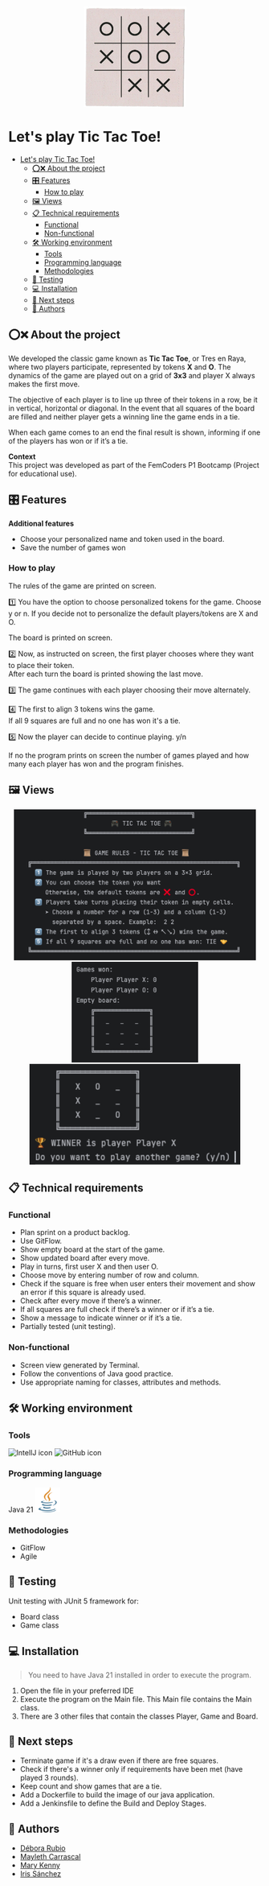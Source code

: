 
<p align="center"><img alt="Tic Tac Toe logo" height="200px" src="./docs/images/TicTacToe-Logo.jpg"/></p>

# Let's play Tic Tac Toe!

- [Let's play Tic Tac Toe!](#-lets-play-tic-tac-toe-!)
  - [⭕❌ About the project](#-about-the-project-)
  - [🎛️ Features](#-features)
    - [How to play](#how-to-play)
  - [ 🖼️ Views](#-views)
  - [📋 Technical requirements](#-technical-requirements)
    - [Functional](#functional)
    - [Non-functional](#non-functional)
  - [🛠️ Working environment](#-working-environment)
    - [Tools](#tools)
    - [Programming language](#programming-language)
    - [Methodologies](#methodologies)
  - [🧪 Testing](#-testing)
  - [💻  Installation](#-installation)
  - [🚀 Next steps](#-next-steps)
  - [👥 Authors](#-authors)


## ⭕❌ About the project 

We developed the classic game known as **Tic Tac Toe**, or Tres en Raya, where two players participate, represented by tokens **X** and **O**. The dynamics of the game are played out on a grid of **3x3** and player X always makes the first move.

The objective of each player is to line up three of their tokens in a row, be it in vertical, horizontal or diagonal. In the event that all squares of the board are filled and neither player gets a winning line the game ends in a tie. 

When each game comes to an end the final result is shown, informing if one of the players has won or if it’s a tie.

**Context**\
This project was developed as part of the FemCoders P1 Bootcamp (Project for educational use).


## 🎛️ Features

**Additional features**
- Choose your personalized name and token used in the board.
- Save the number of games won

### How to play

The rules of the game are printed on screen.

1️⃣  You have the option to choose personalized tokens for the game. Choose y or n. If you decide not to personalize the default players/tokens are X and O.

The board is printed on screen.

2️⃣  Now, as instructed on screen, the first player chooses where they want to place their token.\
After each turn the board is printed showing the last move.

3️⃣ The game continues with each player choosing their move alternately.

4️⃣ The first to align 3 tokens wins the game.\
If all 9 squares are full and no one has won it's a tie.    

5️⃣ Now the player can decide to continue playing. y/n  

If no the program prints on screen the number of games played and how many each player has won and the program finishes.

##  🖼️ Views
<p align ="center">
<img alt="Game rules" height="300" src="./docs/images/game_rules.png"/> <br>
<img alt="New game" height="200" src="./docs/images/new_game.png"/>
<img alt="Winner message" height="200" src="./docs/images/winner_message.png"/></p>

## 📋 Technical requirements

### Functional

- Plan sprint on a product backlog. 
- Use GitFlow. 
- Show empty board at the start of the game. 
- Show updated board after every move. 
- Play in turns, first user X and then user O.
- Choose move by entering number of row and column. 
- Check if the square is free when user enters their movement and show an error if this square is already used. 
- Check after every move if there’s a winner. 
- If all squares are full check if there’s a winner or if it’s a tie. 
- Show a message to indicate winner or if it’s a tie. 
- Partially tested (unit testing).

### Non-functional

- Screen view generated by Terminal. 
- Follow the conventions of Java good practice.
- Use appropriate naming for classes, attributes and methods.

## 🛠️ Working environment

### Tools
![IntelIJ icon](https://img.shields.io/badge/IntelliJ_IDEA-000000.svg?style=for-the-badge&logo=intellij-idea&logoColor=white)
![GitHub icon](https://img.shields.io/badge/GitHub-100000?style=for-the-badge&logo=github&logoColor=white)

### Programming language
Java 21 <img alt="Texto alternativo de la imagen" height="50" src="./docs/images/java_icon.png"/>

### Methodologies
- GitFlow
- Agile

## 🧪 Testing

Unit testing with JUnit 5 framework for:
- Board class
- Game class

##  💻  Installation

> You need to have Java 21 installed in order to execute the program. 

1. Open the file in your preferred IDE
2. Execute the program on the Main file. This Main file contains the Main class.
3. There are 3 other files that contain the classes Player, Game and Board.

## 🚀 Next steps

- Terminate game if it's a draw even if there are free squares. 
- Check if there's a winner only if requirements have been met (have played 3 rounds).
- Keep count and show games that are a tie.
- Add a Dockerfile to build the image of our java application. 
- Add a Jenkinsfile to define the Build and Deploy Stages. 



## 👥 Authors
- [Débora Rubio](https://github.com/debsrdev
)
- [Mayleth Carrascal](https://github.com/may-leth)
- [Mary Kenny](https://github.com/marykenny123)
- [Iris Sánchez](https://github.com/isanort)